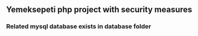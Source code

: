 ## Yemeksepeti php project with security measures
### Related mysql database exists in database folder
